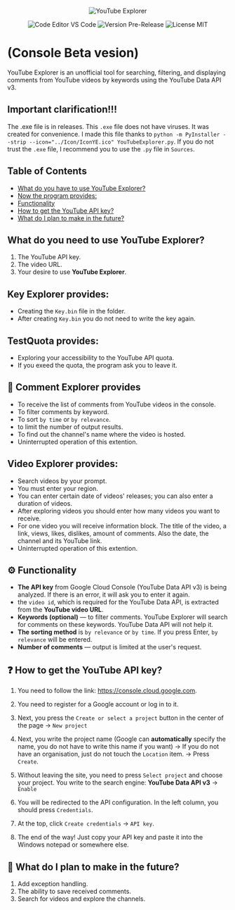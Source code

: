 <p align="center">
   <img src="https://i.ibb.co/8gsGZ9x9/20250903-0334-remix-01k46ft3hhf4dv826ckv8nnxnx.png" alt="YouTube Explorer">
</p>
<p align="center">
   <img src="https://img.shields.io/badge/Code_Editor-VS%20Code-blue" alt="Code Editor VS Code">
   <img src="https://img.shields.io/badge/Version-Pre--Release-red" alt="Version Pre-Release">
   <img src="https://img.shields.io/badge/License-MIT-green" alt="License MIT">
</p>

# (Console Beta vesion)  

YouTube Explorer is an unofficial tool for searching, filtering, and displaying comments from YouTube videos by keywords using the YouTube Data API v3.  

## Important clarification!!!  

The .exe file is in releases. This `.exe` file does not have viruses. It was created for convenience. I made this file thanks to `python -m PyInstaller --strip --icon="../Icon/IconYE.ico" YouTubeExplorer.py`. If you do not trust the `.exe` file, I recommend you to use the `.py` file in `Sources`.

## Table of Contents  

- [What do you have to use YouTube Explorer?](#what-do-you-have-to-use-youtube-explorer)
- [Now the program provides:](#-now-the-program-provides)
- [Functionality](#%EF%B8%8F-functionality)
- [How to get the YouTube API key?](#-how-to-get-the-youtube-api-key)
- [What do I plan to make in the future?](#-what-do-i-plan-to-make-in-the-future)


## What do you need to use YouTube Explorer?  
1. The YouTube API key.
2. The video URL.
3. Your desire to use **YouTube Explorer**.

## Key Explorer provides:
- Creating the `Key.bin` file in the folder.
- After creating `Key.bin` you do not need to write the key again.

## TestQuota provides:
- Exploring your accessibility to the YouTube API quota. 
- If you exeed the quota, the program ask you to leave it.

## 📌 Comment Explorer provides  
- To receive the list of comments from YouTube videos in the console.
- To filter comments by keyword.
- To sort `by time` or `by relevance`.
- to limit the number of output results.
- To find out the channel's name where the video is hosted.
- Uninterrupted operation of this extention.

## Video Explorer provides:
- Search videos by your prompt.
- You must enter your region.
- You can enter certain date of videos' releases; you can also enter a duration of videos.
- After exploring videos you should enter how many videos you want to receive.
- For one video you will receive information block. The title of the video, a link, views, likes, dislikes, amount of comments. Also the date, the channel and its YouTube link.
- Uninterrupted operation of this extention.


## ⚙️ Functionality
- **The API key** from Google Cloud Console (YouTube Data API v3) is being analyzed. If there is an error, it will ask you to enter it again.
- the `video id`, which is required for the YouTube Data API, is extracted from the **YouTube video URL**.
- **Keywords (optional)** — to filter comments. YouTube Explorer will search for comments on these keywords. YouTube Data API will not help it.
- **The sorting method** is `by relevance` or `by time`. If you press Enter, `by relevance` will be entered.
- **Number of comments** — output is limited at the user's request.

## ❓ How to get the YouTube API key?  
1. You need to follow the link: https://console.cloud.google.com.

2. You need to register for a Google account or log in to it.
   
3. Next, you press the `Create or select a project` button in the center of the page → `New project`

4. Next, you write the project name (Google can **automatically** specify the name, you do not have to write this name if you want) → If you do not have an organisation, just do not touch the `Location` item. → Press `Create`.
   
5. Without leaving the site, you need to press `Select project` and choose your project. You write to the search engine: **YouTube Data API v3** → `Enable`
    
6. You will be redirected to the API configuration. In the left column, you should press `Credentials`.
    
7. At the top, click `Create credentials` → `API key`.
    
8. The end of the way! Just copy your API key and paste it into the Windows notepad or somewhere else.

## 🔧 What do I plan to make in the future?  
1. Add exception handling.
2. The ability to save received comments.
3. Search for videos and explore the channels.
